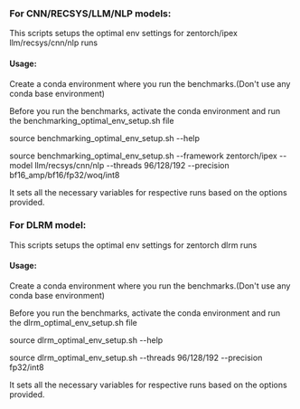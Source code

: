 ### For CNN/RECSYS/LLM/NLP models:
This scripts setups the optimal env settings for zentorch/ipex llm/recsys/cnn/nlp runs

#### Usage:
Create a conda environment where you run the benchmarks.(Don't use any conda base environment)

Before you run the benchmarks, activate the conda environment and run the benchmarking_optimal_env_setup.sh file

source benchmarking_optimal_env_setup.sh --help

source benchmarking_optimal_env_setup.sh --framework zentorch/ipex --model llm/recsys/cnn/nlp --threads 96/128/192 --precision bf16_amp/bf16/fp32/woq/int8

It sets all the necessary variables for respective runs based on the options provided.

### For DLRM model:
This scripts setups the optimal env settings for zentorch dlrm runs

#### Usage:
Create a conda environment where you run the benchmarks.(Don't use any conda base environment)

Before you run the benchmarks, activate the conda environment and run the dlrm_optimal_env_setup.sh file

source dlrm_optimal_env_setup.sh --help

source dlrm_optimal_env_setup.sh --threads 96/128/192 --precision fp32/int8

It sets all the necessary variables for respective runs based on the options provided.

